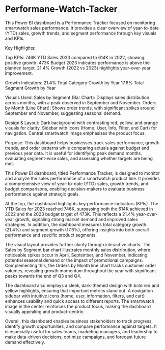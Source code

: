# Performane-Watch-Tacker
This Power BI dashboard is a Performance Tracker focused on monitoring smartwatch sales performance. It provides a clear overview of year-to-date (YTD) sales, growth trends, and segment performance through key visuals and KPIs.

Key Highlights:

Top KPIs:
746K YTD Sales 2023 compared to 614K in 2022, showing positive growth.
473K Budget 2023 indicates performance is above the planned target.
21.4% Growth (2022 vs 2023) highlights year-over-year improvement.

Growth Indicators:
21.4% Total Category Growth by Year
17.6% Total Segment Growth by Year

Visuals Used:
Sales by Segment (Bar Chart): Displays sales distribution across months, with a peak observed in September and November.
Orders by Month (Line Chart): Shows order trends, with significant spikes around September and November, suggesting seasonal demand.

Design & Layout:
Dark background with contrasting red, yellow, and orange visuals for clarity.
Sidebar with icons (Home, User, Info, Filter, and Cart) for navigation.
Central smartwatch image emphasizes the product focus.

Purpose:
This dashboard helps businesses track sales performance, growth trends, and order patterns while comparing actuals against budget and previous year data. It is useful for identifying peak demand months, evaluating segment-wise sales, and assessing whether targets are being met.

This Power BI dashboard, titled Performance Tracker, is designed to monitor and analyze the sales performance of a smartwatch product line. It provides a comprehensive view of year-to-date (YTD) sales, growth trends, and budget comparisons, enabling decision-makers to evaluate business performance against strategic goals.

At the top, the dashboard highlights key performance indicators (KPIs). The YTD Sales for 2023 reached 746K, surpassing both the 614K achieved in 2022 and the 2023 budget target of 473K. This reflects a 21.4% year-over-year growth, signaling strong market demand and improved sales strategies. In addition, the dashboard measures total category growth (21.4%) and segment growth (17.6%), offering insights into both overall performance and specific product segments.

The visual layout provides further clarity through interactive charts. The Sales by Segment bar chart illustrates monthly sales distribution, where noticeable spikes occur in April, September, and November, indicating potential seasonal demand or the impact of promotional campaigns. Complementing this, the Orders by Month line chart tracks customer order volumes, revealing growth momentum throughout the year with significant peaks towards the end of Q3 and Q4.

The dashboard also employs a sleek, dark-themed design with bold red and yellow highlights, ensuring that important metrics stand out. A navigation sidebar with intuitive icons (home, user, information, filters, and cart) enhances usability and quick access to different reports. The smartwatch image in the center reinforces the product focus, making the dashboard visually appealing and product-centric.

Overall, this dashboard enables business stakeholders to track progress, identify growth opportunities, and compare performance against targets. It is especially useful for sales teams, marketing managers, and leadership to make data-driven decisions, optimize campaigns, and forecast future demand effectively.

